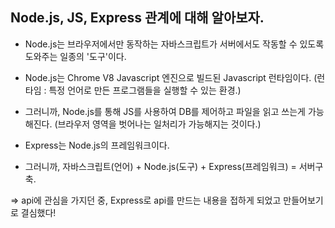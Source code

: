 ## Node.js, JS, Express 관계에 대해 알아보자.

- Node.js는 브라우저에서만 동작하는 자바스크립트가 서버에서도 작동할 수 있도록 도와주는 일종의 '도구'이다.
- Node.js는 Chrome V8 Javascript 엔진으로 빌드된 Javascript 런타임이다. (런타임 : 특정 언어로 만든 프로그램들을 실행할 수 있는 환경.)
- 그러니까, Node.js를 통해 JS를 사용하여 DB를 제어하고 파일을 읽고 쓰는게 가능해진다. (브라우저 영역을 벗어나는 일처리가 가능해지는 것이다.)
 
- Express는 Node.js의 프레임워크이다.
- 그러니까, 자바스크립트(언어) + Node.js(도구) + Express(프레임워크) = 서버구축.


=> api에 관심을 가지던 중, Express로 api를 만드는 내용을 접하게 되었고 만들어보기로 결심했다!
